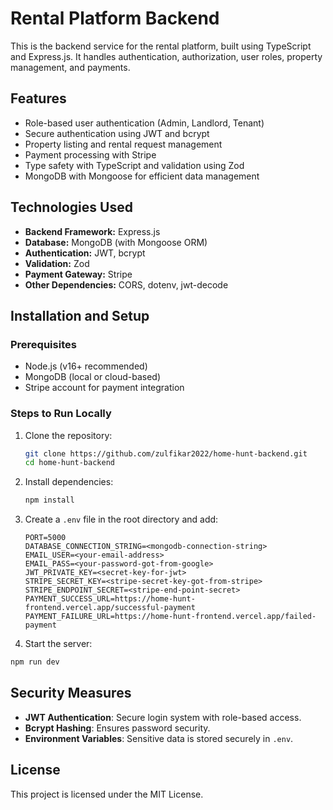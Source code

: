 # Rental Platform Backend

This is the backend service for the rental platform, built using TypeScript and Express.js. It handles authentication, authorization, user roles, property management, and payments.

## Features

- Role-based user authentication (Admin, Landlord, Tenant)
- Secure authentication using JWT and bcrypt
- Property listing and rental request management
- Payment processing with Stripe
- Type safety with TypeScript and validation using Zod
- MongoDB with Mongoose for efficient data management

## Technologies Used

- **Backend Framework:** Express.js
- **Database:** MongoDB (with Mongoose ORM)
- **Authentication:** JWT, bcrypt
- **Validation:** Zod
- **Payment Gateway:** Stripe
- **Other Dependencies:** CORS, dotenv, jwt-decode

## Installation and Setup

### Prerequisites

- Node.js (v16+ recommended)
- MongoDB (local or cloud-based)
- Stripe account for payment integration

### Steps to Run Locally

1. Clone the repository:
   ```sh
   git clone https://github.com/zulfikar2022/home-hunt-backend.git
   cd home-hunt-backend
   ```
2. Install dependencies:
   ```sh
   npm install
   ```
3. Create a `.env` file in the root directory and add:

   ```env
   PORT=5000
   DATABASE_CONNECTION_STRING=<mongodb-connection-string>
   EMAIL_USER=<your-email-address>
   EMAIL_PASS=<your-password-got-from-google>
   JWT_PRIVATE_KEY=<secret-key-for-jwt>
   STRIPE_SECRET_KEY=<stripe-secret-key-got-from-stripe>
   STRIPE_ENDPOINT_SECRET=<stripe-end-point-secret>
   PAYMENT_SUCCESS_URL=https://home-hunt-frontend.vercel.app/successful-payment
   PAYMENT_FAILURE_URL=https://home-hunt-frontend.vercel.app/failed-payment
   ```

4. Start the server:

```sh
npm run dev
```

## Security Measures

- **JWT Authentication**: Secure login system with role-based access.
- **Bcrypt Hashing**: Ensures password security.
- **Environment Variables**: Sensitive data is stored securely in `.env`.

## License

This project is licensed under the MIT License.

